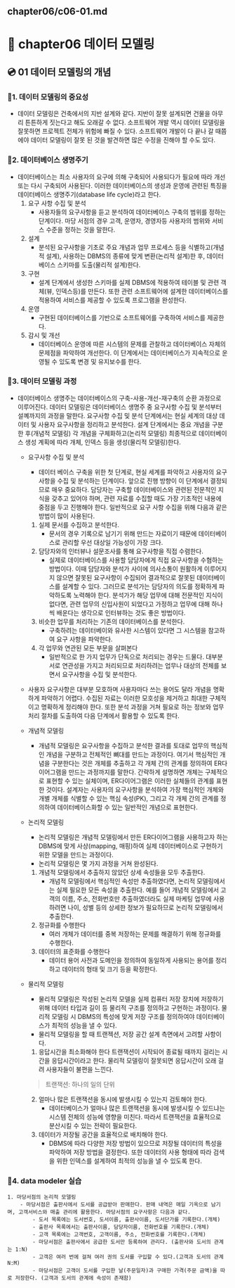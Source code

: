 chapter06/c06-01.md
---
# 📀 chapter06 데이터 모델링
## 💿 01 데이터 모델링의 개념
### 💾1. 데이터 모델링의 중요성
- 데이터 모델링은 건축에서의 지반 설계와 같다. 지반이 잘못 설계되면 건물을 아무리 튼튼하게 짓는다고 해도 오래갈 수 없다. 소프트웨어 개발 역시 데이터 모델링을 잘못하면 프로젝트 전체가 위험에 빠질 수 있다. 소프트웨어 개발이 다 끝나 갈 때쯤에야 데이터 모델링이 잘못 된 것을 발견하면 많은 수정을 진해야 할 수도 있다.
### 💾2. 데이터베이스 생명주기
- 데이터베이스는 최소 사용자의 요구에 의해 구축되어 사용되다가 필요에 따라 개선 또는 다시 구축되어 사용된다. 이러한 데이터베이스의 생성과 운영에 관련된 특징을 데이터베이스 생명주기(database life cycle)라고 한다.
    1. 요구 사항 수집 및 분석
        - 사용자들의 요구사항을 듣고 분석하여 데이터베이스 구축의 범위를 정하는 단계이다. 마당 서점의 경우 고객, 운영자, 경영자등 사용자의 범위와 서비스 수준을 정하는 것을 말한다.
    2. 설계
        - 분석된 요구사항을 기초로 주요 개념과 업무 프로세스 등을 식별하고(개념적 설계), 사용하는 DBMS의 종류에 맞게 변환(논리적 설계)한 후, 데이터베이스 스키마를 도출(물리적 설계)한다.
    3. 구현
        - 설계 단계에서 생성한 스키마를 실제 DBMS에 적용하여 테이블 및 관련 객체(뷰, 인덱스등)를 만든다. 또한 관련 소프트웨어에 설계한 데이터베이스를 적용하여 서비스를 제공할 수 있도록 프로그램을 완성한다.
    4. 운영
        - 구현된 데이터베이스를 기반으로 소프트웨어를 구축하여 서비스를 제공한다.
    5. 감시 및 개선
        - 데이터베이스 운영에 따른 시스템의 문제를 관찰하고 데이터베이스 자체의 문제점을 파악하여 개선한다. 이 단계에서는 데이터베이스가 지속적으로 운영될 수 있도록 변경 및 유지보수를 한다.

### 💾3. 데이터 모델링 과정
- 데이터베이스 생명주는 데이터베이스의 구축-사용-개선-재구축의 순환 과정으로 이루어진다. 데이터 모델링은 데이터베이스 생명주 중 요구사항 수집 및 분석부터 설꼐까지의 과정을 말한다. 요구사항 수집 및 분석 단계에서는 현실 세계의 대상 데이터 및 사용자 요구사항을 정리하고 분석한다. 설계 단계에서는 중요 개념을 구분한 후(개념적 모델링) 각 개념을 구체화하고(논리적 모델링) 최종적으로 데이터베이스 생성 계획에 따라 개체, 인덱스 등을 생성(물리적 모델링)한다.
    - 요구사항 수집 및 분석
        - 데이터 베이스 구축을 위한 첫 단계로, 현실 세계를 파악하고 사용자의 요구사항을 수집 및 분석하는 단계이다. 앞으로 진행 방향이 이 단계에서 결정되므로 매우 중요하다. 담당자는 구축할 데이터베이스와 관련된 전문적인 지식을 갖추고 있어야 하며, 관련 자료를 수집할 때도 가장 기초적인 내용에 중점을 두고 진행해야 한다. 일반적으로 요구 사항 수집을 위해 다음과 같은 방법이 많이 사용된다.
        1. 실제 문서를 수집하고 분석한다.
            - 문서의 경우 기록으로 남기기 위해 만드는 자료이기 때문에 데이터베이스로 관리할 우선 대상일 가능성이 가장 크다.
        2. 담당자와의 인터뷰나 설문조사를 통해 요구사항을 직접 수렴한다.
            - 실제로 데이터베이스를 사용할 담당자에게 직접 요구사항을 수혐하는 방법이다. 이때 담당자와 분석가 사이에 의사소통이 원활하게 이루어지지 않으면 잘못된 요구사항이 수집되어 결과적으로 잘못된 데이터베이스를 설계할 수 있다. 그러므로 분석가는 담당자의 의도를 정확하게 파악하도록 노력해야 한다. 분석가가 해당 업무에 대해 전문적인 지식이 없다면, 관련 업무의 신입사원이 되었다고 가정하고 업무에 대해 하나씩 배운다는 생각으로 인터뷰하는 것도 좋은 방법이다.
        3. 비슷한 업무를 처리하는 기존의 데이터베이스를 분석한다.
            - 구축하려는 데이터베이와 유사한 시스템이 있다면 그 시스템을 참고하여 요구 사항을 파악한다.
        4. 각 업무와 연관된 모든 부문을 살펴본다
            - 일반적으로 한 가지 업무가 단독으로 처리되는 경우는 드물다. 대부분 서로 연관성을 가지고 처리되므로 처리하려는 업무나 대상의 전체를 보면서 요구사항을 수집 및 분석한다.
    - 사용자 요구사항은 대부분 모호하며 사용자마다 쓰는 용어도 달라 개념을 명확하게 파악하기 어렵다. 수집된 자료는 이러한 모호성을 제거하고 최대한 구체적이고 명확하게 정리해야 한다. 또한 분석 과정을 거쳐 필요로 하는 정보와 업무 처리 절차를 도출하여 다음 단계에서 활용할 수 있도록 한다.

    - 개념적 모델링
        - 개념적 모델링은 요구사항을 수집하고 분석한 결과를 토대로 업무의 핵심적인 개념을 구분하고 전체적인 뼈대를 만드는 과정이다. 여기서 핵심적인 개념을 구분한다는 것은 개체를 추출하고 각 개체 간의 관계를 정의하여 ER다이어그램을 만드는 과정까지를 말한다. 간략하게 설명하면 개체는 구체적으로 표현할 수 있는 실체이며, ER다이어그램은 이러한 실체들의 관계를 표현한 것이다. 설계자는 사용자의 요구사항을 분석하여 가장 핵심적인 개체와 개별 개체를 식별할 수 있는 핵심 속성(PK), 그리고 각 개체 간의 관계를 정의하여 데이터베이스화할 수 있는 일반적인 개념으로 표현한다.
    - 논리적 모델링
        - 논리적 모델링은 개념적 모델링에서 만든 ER다이어그램을 사용하고자 하는 DBMS에 맞게 사상(mapping, 매핑)하여 실제 데이터베이스로 구현하기 위한 모델을 만드는 과정이다.
        - 논리적 모델링은 몇 가지 과정을 거쳐 완성된다.
        1. 개념적 모델링에서 추출하지 않았던 상세 속성들을 모두 추출한다.
            - 개념적 모델링에서 핵심적인 속성만 추출하였다면, 논리적 모델링에서는 실제 필요한 모든 속성을 추출한다. 예를 들어 개념적 모델링에서 고객의 이름, 주소, 전화번호만 추출하였더라도 실제 마케팅 업무에 사용하려면 나이, 성별 등의 상세한 정보가 필요하므로 논리적 모델링에서 추출한다.
        2. 정규화를 수행한다
            - 여러 개체가 데이터를 중복 저장하는 문제를 해결하기 위해 정규화를 수행한다.
        3. 데이터의 표준화를 수행한다
            - 데이터 용어 사전과 도메인을 정의하여 동일하게 사용되는 용어를 정리하고 데이터의 형태 및 크기 등을 확정한다.
        
    - 물리적 모델링
        - 물리적 모델링은 작성된 논리적 모델을 실제 컴퓨터 저장 장치에 저장하기 위해 데이터 타입과 길이 등 물리적 구조를 정의하고 구현하는 과정이다. 물리적 모델링 시 DBMS의 특성에 맞게 저장 구조를 정의하여야 데이터베이스가 최적의 성능을 낼 수 있다.
        - 물리적 모델링을 할 때 트랜젝션, 저장 공간 설계 측면에서 고려할 사항이다.
        1. 응답시간을 최소화해야 한다
            트랜잭션이 시작되어 종료될 때까지 걸리는 시간을 응답시간이라고 한다. 물리적 모델링이 잘못되면 응답시간이 오래 걸려 사용자들이 불편을 느낀다.
        > 트랜잭션: 하나의 일의 단위
        2. 얼마나 많은 트랜잭션을 동시에 발생시킬 수 있는지 검토해야 한다.
            - 데이터베이스가 얼마나 많은 트랜잭션을 동시에 발생시킬 수 있드냐는 시스템 전체의 성능에 영향을 미친다. 따라서 트랜잭션을 효율적으로 분산시킬 수 있는 전략이 필요한다.
        3. 데이터가 저장될 공간을 효율적으로 배치해야 한다.
            - DBMS에 따라 다양한 저장 방법이 있으므로 저장될 데이터의 특성을 파악하여 저장 방법을 결정한다. 또한 데이터의 사용 형태에 따라 검색을 위한 인덱스를 설계하여 최적의 성능을 낼 수 있도록 한다.
        
### 💾4. data modeler 실습
    1. 마당서점의 논리적 모델링
        - 마당서점은 출판사에서 도서를 공급받아 판매한다. 판매 내역은 매일 기옥으로 남기며, 고객서비스와 매출 관리에 활용한다. 마당서점의 요구사항은 다음과 같다.
            - 도서 목록에는 도서번호, 도서이름, 출판사이름, 도서단가를 기록한다.(개체)
            - 출판사 목록에서는 출판사이름, 담당자이름, 전화번호를 기록한다.(개체)
            - 고객 목록에는 고객번호, 고객이름, 주소, 전화번호를 기록한다.(개체)
            - 마당서점은 출판사에서 공급한 도서만 등록하여 관리다. (출판사와 도서의 관계는 1:N)
            - 고객은 여러 번에 걸쳐 여러 권의 도서를 구입할 수 있다.(고객과 도서의 관계 N:M)
            - 마당서점은 고객이 도서를 구입한 날(주문일자)과 구매한 가격(주문 금액)을 따로 저장한다. (고객과 도서의 관계에 속성이 존재함) 

    
